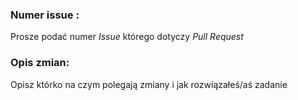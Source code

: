 ### Numer issue :

Prosze podać numer *Issue* którego dotyczy *Pull Request*

### Opis zmian:

Opisz którko na czym polegają zmiany i jak rozwiązałeś/aś zadanie
